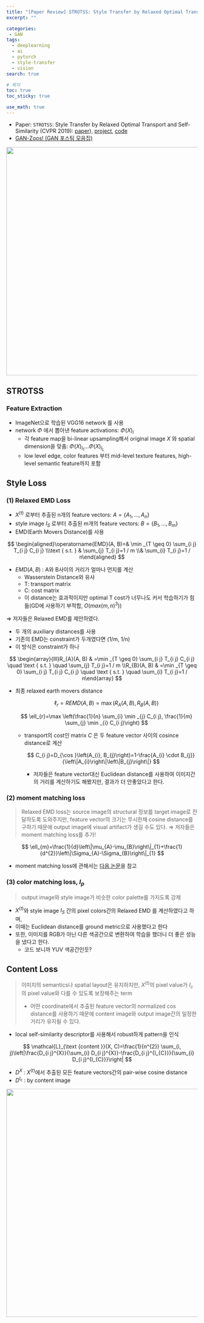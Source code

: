 ```yaml
---
title: "[Paper Review] STROTSS: Style Transfer by Relaxed Optimal Transport and Self-Similarity 간단한 논문 리뷰"
excerpt: ""

categories:
 - GAN
tags:
  - deeplearning
  - ai
  - pytorch
  - style-transfer
  - vision
search: true

# 목차
toc: true  
toc_sticky: true 

use_math: true
---
```


- Paper: `STROTSS`: Style Transfer by Relaxed Optimal Transport and Self-Similarity (CVPR 2019): [paper](https://arxiv.org/abs/1904.1278)), [project](http://style.ttic.edu/), [code](https://github.com/nkolkin13/STROTSS)
- [GAN-Zoos! (GAN 포스팅 모음집)](https://happy-jihye.github.io/gan/)

<p align='center'><img src='https://github.com/happy-jihye/happy-jihye.github.io/blob/master/_posts/images/gan/strotss/Untitled.png?raw=1' width = '600' ></p>

## STROTSS

### Feature Extraction

- ImageNet으로 학습된 VGG16 network 를 사용
- network $\Phi$ 에서 뽑아낸 feature activations: $\Phi(X)_{i}$
    - 각 feature map을 bi-linear upsampling해서 original image $X$ 와 spatial dimension을 맞춤: $\Phi(X)_{l_1} ... \Phi(X)_{l_L}$
    - low level edge, color features 부터 mid-level texture features, high-level semantic feature까지 포함

## Style Loss

### (1) Relaxed EMD Loss

- $X^{(t)}$ 로부터 추출된 n개의 feature vectors: $A=\left\{A_{1}, \ldots, A_{n}\right\}$
- style image $I_S$ 로부터 추출된 m개의 feature vectors: $B=\left\{B_{1}, \ldots, B_{m}\right\}$
- EMD(Earth Movers Distance)를 사용

$$
\begin{aligned}\operatorname{EMD}(A, B)=& \min _{T \geq 0} \sum_{i j} T_{i j} C_{i j} \\\text { s.t. } & \sum_{j} T_{i j}=1 / m \\& \sum_{i} T_{i j}=1 / n\end{aligned}
$$

- $EMD(A,B)$ : A와 B사이의 거리가 얼마나 먼지를 계산
    - Wasserstein Distance와 유사
    - T: transport matrix
    - C: cost matrix
    - 이 distance는 효과적이지만 optimal T cost가 너무나도 커서 학습하기가 힘듦(GD에 사용하기 부적합, $O(max(m,n)^3)$)

⇒ 저자들은 Relaxed EMD를 제안하였다.
- 두 개의 auxiliary distances를 사용
- 기존의 EMD는 constraint가 두개였다면 (1/m, 1/n)
- 이 방식은 constraint가 하나

$$
\begin{array}{lll}R_{A}(A, B) & =\min _{T \geq 0} \sum_{i j} T_{i j} C_{i j} \quad \text { s.t. } \quad \sum_{j} T_{i j}=1 / m \\R_{B}(A, B) & =\min _{T \geq 0} \sum_{i j} T_{i j} C_{i j} \quad \text { s.t. } \quad \sum_{i} T_{i j}=1 / n\end{array}
$$

- 최종 relaxed earth movers distance
    
    $$
    \ell_{r}=R E M D(A, B)=\max \left(R_{A}(A, B), R_{B}(A, B)\right)
    $$
    
    $$
    \ell_{r}=\max \left(\frac{1}{n} \sum_{i} \min _{j} C_{i j}, \frac{1}{m} \sum_{j} \min _{i} C_{i j}\right)
    $$
    
    - transport의 cost인 matrix $C$  은 두 feature vector 사이의 cosince distance로 계산
        
        $$
        C_{i j}=D_{\cos }\left(A_{i}, B_{j}\right)=1-\frac{A_{i} \cdot B_{j}}{\left\|A_{i}\right\|\left\|B_{j}\right\|}
        $$
        
        - 저자들은 feature vector대신 Euclidean distance를 사용하여 이미지간의 거리를 계산하기도 해봤지만, 결과가 더 안좋았다고 한다.

### (2) moment matching loss


> Relaxed EMD loss는 source image의 structural 정보를 target image로 전달하도록 도와주지만, feature vector의 크기는 무시한채 cosine distance를 구하기 때문에 output image에 visual artifact가 생길 수도 있다.
> ⇒ 저자들은 moment matching loss를 추가!


$$
\ell_{m}=\frac{1}{d}\left\|\mu_{A}-\mu_{B}\right\|_{1}+\frac{1}{d^{2}}\left\|\Sigma_{A}-\Sigma_{B}\right\|_{1}
$$

- moment matching loss에 관해서는 [다음 논문](https://openaccess.thecvf.com/content/CVPR2021/papers/Kalischek_In_the_Light_of_Feature_Distributions_Moment_Matching_for_Neural_CVPR_2021_paper.pdf)을 참고

### (3) color matching loss,  $l_p$

> output image와 style image가 비슷한 color palette를 가지도록 강제


- $X^{(t)}$와 style image $I_S$ 간의 pixel colors간의 Relaxed EMD 를 계산하였다고 하며,
- 이때는 Euclidean distance를 ground metric으로 사용했다고 한다
- 또한, 이미지를 RGB가 아닌 다른 색공간으로 변환하여 학습을 했더니 더 좋은 성능을 냈다고 한다.
    - 코드 보니까 YUV 색공간인듯?

## Content Loss

> 이미지의 semantics나 spatial layout은 유지하지만, $X^{(t)}$의 pixel value가 $I_c$ 의 pixel value와 다를 수 있도록 보장해주는 term
> - 어떤 coordinate에서 추출된 feature vector의 normalized cos distance를 사용하기 때문에 content image와 output image간의 일정한 거리가 유지될 수 있다.

- local self-similarity descriptor를 사용해서 robust하게 pattern을 인식

$$
\mathcal{L}_{\text {content }}(X, C)=\frac{1}{n^{2}} \sum_{i, j}\left|\frac{D_{i j}^{X}}{\sum_{i} D_{i j}^{X}}-\frac{D_{i j}^{I_{C}}}{\sum_{i} D_{i j}^{I_{C}}}\right|
$$

- $D^X$ : $X^{(t)}$에서 추출된 모든 feature vectors간의 pair-wise cosine distance
- $D^{I_c}$ : by content image

<p align='center'><img src='https://github.com/happy-jihye/happy-jihye.github.io/blob/master/_posts/images/gan/strotss/Untitled%201.png?raw=1' width = '600' ></p>